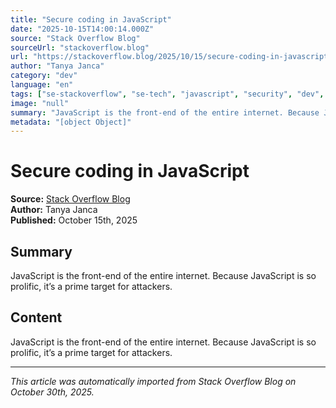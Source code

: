 ```yaml
---
title: "Secure coding in JavaScript"
date: "2025-10-15T14:00:14.000Z"
source: "Stack Overflow Blog"
sourceUrl: "stackoverflow.blog"
url: "https://stackoverflow.blog/2025/10/15/secure-coding-in-javascript/"
author: "Tanya Janca"
category: "dev"
language: "en"
tags: ["se-stackoverflow", "se-tech", "javascript", "security", "dev", "english"]
image: "null"
summary: "JavaScript is the front-end of the entire internet. Because JavaScript is so prolific, it’s a prime target for attackers."
metadata: "[object Object]"
---
```


# Secure coding in JavaScript

**Source:** [Stack Overflow Blog](https://stackoverflow.blog/2025/10/15/secure-coding-in-javascript/)  
**Author:** Tanya Janca  
**Published:** October 15th, 2025  

## Summary

JavaScript is the front-end of the entire internet. Because JavaScript is so prolific, it’s a prime target for attackers.

## Content

JavaScript is the front-end of the entire internet. Because JavaScript is so prolific, it’s a prime target for attackers.

---

*This article was automatically imported from Stack Overflow Blog on October 30th, 2025.*
